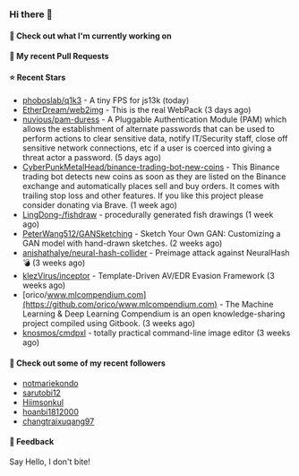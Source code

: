 ### Hi there 👋

#### 👷 Check out what I'm currently working on

#### 🔨 My recent Pull Requests


#### ⭐ Recent Stars

- [phoboslab/q1k3](https://github.com/phoboslab/q1k3) - A tiny FPS for js13k (today)
- [EtherDream/web2img](https://github.com/EtherDream/web2img) - This is the real WebPack (3 days ago)
- [nuvious/pam-duress](https://github.com/nuvious/pam-duress) - A Pluggable Authentication Module (PAM) which allows the establishment of alternate passwords that can be used to perform actions to clear sensitive data, notify IT/Security staff, close off sensitive network connections, etc if a user is coerced into giving a threat actor a password. (5 days ago)
- [CyberPunkMetalHead/binance-trading-bot-new-coins](https://github.com/CyberPunkMetalHead/binance-trading-bot-new-coins) - This Binance trading bot detects new coins as soon as they are listed on the Binance exchange and automatically places sell and buy orders. It comes with trailing stop loss and other features. If you like this project please consider donating via Brave. (1 week ago)
- [LingDong-/fishdraw](https://github.com/LingDong-/fishdraw) - procedurally generated fish drawings (1 week ago)
- [PeterWang512/GANSketching](https://github.com/PeterWang512/GANSketching) - Sketch Your Own GAN: Customizing a GAN model with hand-drawn sketches. (2 weeks ago)
- [anishathalye/neural-hash-collider](https://github.com/anishathalye/neural-hash-collider) - Preimage attack against NeuralHash 💣 (3 weeks ago)
- [klezVirus/inceptor](https://github.com/klezVirus/inceptor) - Template-Driven AV/EDR Evasion Framework (3 weeks ago)
- [orico/www.mlcompendium.com](https://github.com/orico/www.mlcompendium.com) - The Machine Learning &amp; Deep Learning Compendium is an open knowledge-sharing project compiled using Gitbook. (3 weeks ago)
- [knosmos/cmdpxl](https://github.com/knosmos/cmdpxl) - totally practical command-line image editor (3 weeks ago)

#### 👯 Check out some of my recent followers

- [notmariekondo](https://github.com/notmariekondo)
- [sarutobi12](https://github.com/sarutobi12)
- [Hiimsonkul](https://github.com/Hiimsonkul)
- [hoanbi1812000](https://github.com/hoanbi1812000)
- [changtraixuqang97](https://github.com/changtraixuqang97)

#### 💬 Feedback

Say Hello, I don't bite!